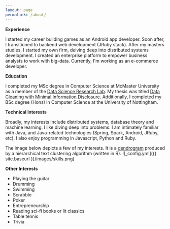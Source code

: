 ```yaml
---
layout: page
permalink: /about/
---
```


**Experience**

I started my career building games as an Android app developer. Soon after, I transitioned to backend web development (JRuby stack). After my masters studies, I started my own firm, delving deep into distributed systems development. I created an enterprise platform to empower business analysts to work with big-data. Currently, I'm working as an e-commerce developer.

**Education**

I completed my MSc degree in Computer Science at McMaster University as a member of the [Data Science Research Lab](http://db.cas.mcmaster.ca). My thesis was titled [Data Cleaning with Minimal Information Disclosure](http://macsphere.mcmaster.ca/bitstream/11375/18075/2/gairola_dhruv_201507_msc_computer_science.pdf). Additionally, I completed my BSc degree (Hons) in Computer Science at the University of Nottingham. 

**Technical Interests**

Broadly, my interests include distributed systems, database theory and machine learning. I like diving deep into problems. I am intimately familiar with Java, and Java-related technologies (Spring, Spark, Android, JRuby, etc). I also enjoy programming in Javascript, Python and Ruby.

The image below depicts a few of my interests. It is a [dendrogram](http://en.wikipedia.org/wiki/Dendrogram) produced by a hierarchical text clustering algorithm (written in R).
![_config.yml]({{ site.baseurl }}/images/skills.png)

**Other Interests**

* Playing the guitar
* Drumming
* Swimming
* Scrabble
* Poker
* Entrepreneurship
* Reading sci-fi books or lit classics
* Table tennis
* Trivia

